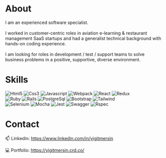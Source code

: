 
# About 
I am an experienced software specialist. </br></br>
I worked in customer-centric roles in aviation e-learning & restaurant management SaaS startups and had a generalist technical background with hands-on coding experience. </br></br>
I am looking for roles in development / test / support teams to solve business problems in a positive, supportive, diverse environment.

# Skills
 
![Html5](https://img.shields.io/badge/HTML5-E34F26?style=for-the-badge&logo=html5&logoColor=white) ![Css3](https://img.shields.io/badge/CSS-239120?&style=for-the-badge&logo=css3&logoColor=white) ![Javascript](https://img.shields.io/badge/JavaScript-F7DF1E?style=for-the-badge&logo=javascript&logoColor=black) ![Webpack](https://img.shields.io/badge/Webpack-8DD6F9?style=for-the-badge&logo=Webpack&logoColor=white) ![React](https://img.shields.io/badge/React-20232A?style=for-the-badge&logo=react&logoColor=61DAFB) ![Redux](https://img.shields.io/badge/Redux-593D88?style=for-the-badge&logo=redux&logoColor=white)</br>![Ruby](https://img.shields.io/badge/Ruby-CC342D?style=for-the-badge&logo=ruby&logoColor=white) ![Rails](https://img.shields.io/badge/Ruby_on_Rails-CC0000?style=for-the-badge&logo=ruby-on-rails&logoColor=white) ![PostgreSql](https://img.shields.io/badge/PostgreSQL-316192?style=for-the-badge&logo=postgresql&logoColor=white) ![Bootstrap](https://img.shields.io/badge/Bootstrap-563D7C?style=for-the-badge&logo=bootstrap&logoColor=white) ![Tailwind](https://img.shields.io/badge/Tailwind_CSS-38B2AC?style=for-the-badge&logo=tailwind-css&logoColor=white)</br>
![Selenium](https://img.shields.io/badge/Selenium-43B02A?style=for-the-badge&logo=Selenium&logoColor=white) ![Mocha](https://img.shields.io/badge/Mocha-8D6748?style=for-the-badge&logo=Mocha&logoColor=white) ![Jest](https://img.shields.io/badge/Jest-C21325?style=for-the-badge&logo=jest&logoColor=white) ![Swagger](https://img.shields.io/badge/Swagger-85EA2D?style=for-the-badge&logo=Swagger&logoColor=white) ![Rspec](https://img.shields.io/badge/-Rspec-CC342D?style=for-the-badge&logo=ruby)

# Contact
📫  Linkedin: https://www.linkedin.com/in/yigitmersin

:computer: Portfolio: https://yigitmersin.crd.co/



<!--
- 🤔 I’m looking for help with ...
- 👯 I’m currently collaborating with pair programming in Microverse
- ⚡ Fun fact: ...
:triangular_ruler: &nbsp;Learning:   
-->






